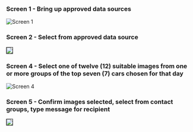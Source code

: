 ### Screen 1  - Bring up approved data sources  
![Screen 1](https://github.com/user-attachments/assets/752c8659-e666-4274-84e8-37a2bc432031)  

### Screen 2  - Select from approved data source  
<div style="border: 1px solid black; display: inline-block;">
    <img src="https://github.com/user-attachments/assets/ff5b5c5a-da9d-4739-97e5-5e2772eebd02">
</div>  

### Screen 4 - Select one of twelve (12) suitable images from one or more groups of the top seven (7) cars chosen for that day  
![Screen 4](https://github.com/user-attachments/assets/7998fadc-6858-468c-884c-f73c7e0d7ada)  

### Screen 5  - Confirm images selected, select from contact groups, type message for recipient  
<div style="border: 1px solid black; display: inline-block;">
    <img src="https://github.com/user-attachments/assets/9ea7e461-b105-42f6-a2de-b2cf5ae3241b">
</div>  
